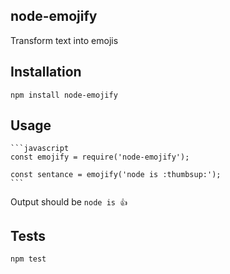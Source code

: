 node-emojify
------------

Transform text into emojis

## Installation

  `npm install node-emojify`

## Usage

    ```javascript
    const emojify = require('node-emojify');

    const sentance = emojify('node is :thumbsup:');
    ```
  
  Output should be `node is 👍`


## Tests

  `npm test`
